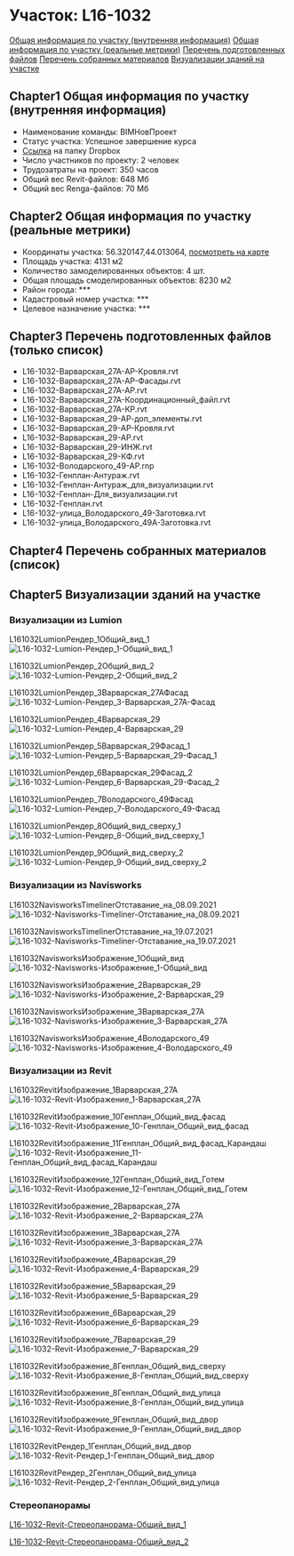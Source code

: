 # Участок: L16-1032

[Общая информация по участку (внутренняя информация)](#Chapter1)
[Общая информация по участку (реальные метрики)](#Chapter2)
[Перечень подготовленных файлов](#Chapter3)
[Перечень собранных материалов](#Chapter4)
[Визуализации зданий на участке](#Chapter5)

## <a id="test">Chapter1</a> Общая информация по участку (внутренняя информация)
+ Наименование команды: BIMНовПроект
+ Статус участка: Успешное завершение курса
+ [Ссылка](https://www.dropbox.com/sh/wvvgv1nw1iqred9/AADmkJJrYQGC1OnUqt3bRK-ua/L16_1032?dl=0) на папку Dropbox
+ Число участников по проекту: 2 человек
+ Трудозатраты на проект: 350 часов
+ Общий вес Revit-файлов: 648 Мб
+ Общий вес Renga-файлов: 70 Мб
## <a id="test">Chapter2</a> Общая информация по участку (реальные метрики)
+ Координаты участка: 56.320147,44.013064, [посмотреть на карте](yandex.ru/maps/47/nizhny-novgorod/?ll=56.320147%2C44.013064&z=19)
+ Площадь участка: 4131 м2
+ Количество замоделированных объектов: 4 шт.
+ Общая площадь смоделированных объектов: 8230 м2
+ Район города: *** 
+ Кадастровый номер участка: *** 
+ Целевое назначение участка: *** 
## <a id="test">Chapter3</a> Перечень подготовленных файлов (только список)
+ L16-1032-Варварская_27А-АР-Кровля.rvt
+ L16-1032-Варварская_27А-АР-Фасады.rvt
+ L16-1032-Варварская_27А-АР.rvt
+ L16-1032-Варварская_27А-Координационный_файл.rvt
+ L16-1032-Варварская_27А-КР.rvt
+ L16-1032-Варварская_29-АР-доп_элементы.rvt
+ L16-1032-Варварская_29-АР-Кровля.rvt
+ L16-1032-Варварская_29-АР.rvt
+ L16-1032-Варварская_29-ИНЖ.rvt
+ L16-1032-Варварская_29-КФ.rvt
+ L16-1032-Володарского_49-АР.rnp
+ L16-1032-Генплан-Антураж.rvt
+ L16-1032-Генплан-Антураж_для_визуализации.rvt
+ L16-1032-Генплан-Для_визуализации.rvt
+ L16-1032-Генплан.rvt
+ L16-1032-улица_Володарского_49-Заготовка.rvt
+ L16-1032-улица_Володарского_49А-Заготовка.rvt
## <a id="test">Chapter4</a> Перечень собранных материалов (список)
## <a id="test">Chapter5</a> Визуализации зданий на участке
### Визуализации из Lumion
L161032LumionРендер_1Общий_вид_1
![L16-1032-Lumion-Рендер_1-Общий_вид_1](/Images/L16_1032/L16-1032-Lumion-Рендер_1-Общий_вид_1_Compressed.jpg)

L161032LumionРендер_2Общий_вид_2
![L16-1032-Lumion-Рендер_2-Общий_вид_2](/Images/L16_1032/L16-1032-Lumion-Рендер_2-Общий_вид_2_Compressed.jpg)

L161032LumionРендер_3Варварская_27АФасад
![L16-1032-Lumion-Рендер_3-Варварская_27А-Фасад](/Images/L16_1032/L16-1032-Lumion-Рендер_3-Варварская_27А-Фасад_Compressed.jpg)

L161032LumionРендер_4Варварская_29
![L16-1032-Lumion-Рендер_4-Варварская_29](/Images/L16_1032/L16-1032-Lumion-Рендер_4-Варварская_29_Compressed.jpg)

L161032LumionРендер_5Варварская_29Фасад_1
![L16-1032-Lumion-Рендер_5-Варварская_29-Фасад_1](/Images/L16_1032/L16-1032-Lumion-Рендер_5-Варварская_29-Фасад_1_Compressed.jpg)

L161032LumionРендер_6Варварская_29Фасад_2
![L16-1032-Lumion-Рендер_6-Варварская_29-Фасад_2](/Images/L16_1032/L16-1032-Lumion-Рендер_6-Варварская_29-Фасад_2_Compressed.jpg)

L161032LumionРендер_7Володарского_49Фасад
![L16-1032-Lumion-Рендер_7-Володарского_49-Фасад](/Images/L16_1032/L16-1032-Lumion-Рендер_7-Володарского_49-Фасад_Compressed.jpg)

L161032LumionРендер_8Общий_вид_сверху_1
![L16-1032-Lumion-Рендер_8-Общий_вид_сверху_1](/Images/L16_1032/L16-1032-Lumion-Рендер_8-Общий_вид_сверху_1_Compressed.jpg)

L161032LumionРендер_9Общий_вид_сверху_2
![L16-1032-Lumion-Рендер_9-Общий_вид_сверху_2](/Images/L16_1032/L16-1032-Lumion-Рендер_9-Общий_вид_сверху_2_Compressed.jpg)

### Визуализации из Navisworks
L161032NavisworksTimelinerОтставание_на_08.09.2021
![L16-1032-Navisworks-Timeliner-Отставание_на_08.09.2021](/Images/L16_1032/L16-1032-Navisworks-Timeliner-Отставание_на_08.09.2021_Compressed.jpg)

L161032NavisworksTimelinerОтставание_на_19.07.2021
![L16-1032-Navisworks-Timeliner-Отставание_на_19.07.2021](/Images/L16_1032/L16-1032-Navisworks-Timeliner-Отставание_на_19.07.2021_Compressed.jpg)

L161032NavisworksИзображение_1Общий_вид
![L16-1032-Navisworks-Изображение_1-Общий_вид](/Images/L16_1032/L16-1032-Navisworks-Изображение_1-Общий_вид_Compressed.jpg)

L161032NavisworksИзображение_2Варварская_29
![L16-1032-Navisworks-Изображение_2-Варварская_29](/Images/L16_1032/L16-1032-Navisworks-Изображение_2-Варварская_29_Compressed.jpg)

L161032NavisworksИзображение_3Варварская_27А
![L16-1032-Navisworks-Изображение_3-Варварская_27А](/Images/L16_1032/L16-1032-Navisworks-Изображение_3-Варварская_27А_Compressed.jpg)

L161032NavisworksИзображение_4Володарского_49
![L16-1032-Navisworks-Изображение_4-Володарского_49](/Images/L16_1032/L16-1032-Navisworks-Изображение_4-Володарского_49_Compressed.jpg)

### Визуализации из Revit
L161032RevitИзображение_1Варварская_27А
![L16-1032-Revit-Изображение_1-Варварская_27А](/Images/L16_1032/L16-1032-Revit-Изображение_1-Варварская_27А_Compressed.jpg)

L161032RevitИзображение_10Генплан_Общий_вид_фасад
![L16-1032-Revit-Изображение_10-Генплан_Общий_вид_фасад](/Images/L16_1032/L16-1032-Revit-Изображение_10-Генплан_Общий_вид_фасад_Compressed.jpg)

L161032RevitИзображение_11Генплан_Общий_вид_фасад_Карандаш
![L16-1032-Revit-Изображение_11-Генплан_Общий_вид_фасад_Карандаш](/Images/L16_1032/L16-1032-Revit-Изображение_11-Генплан_Общий_вид_фасад_Карандаш_Compressed.jpg)

L161032RevitИзображение_12Генплан_Общий_вид_Готем
![L16-1032-Revit-Изображение_12-Генплан_Общий_вид_Готем](/Images/L16_1032/L16-1032-Revit-Изображение_12-Генплан_Общий_вид_Готем_Compressed.jpg)

L161032RevitИзображение_2Варварская_27А
![L16-1032-Revit-Изображение_2-Варварская_27А](/Images/L16_1032/L16-1032-Revit-Изображение_2-Варварская_27А_Compressed.jpg)

L161032RevitИзображение_3Варварская_27А
![L16-1032-Revit-Изображение_3-Варварская_27А](/Images/L16_1032/L16-1032-Revit-Изображение_3-Варварская_27А_Compressed.jpg)

L161032RevitИзображение_4Варварская_29
![L16-1032-Revit-Изображение_4-Варварская_29](/Images/L16_1032/L16-1032-Revit-Изображение_4-Варварская_29_Compressed.jpg)

L161032RevitИзображение_5Варварская_29
![L16-1032-Revit-Изображение_5-Варварская_29](/Images/L16_1032/L16-1032-Revit-Изображение_5-Варварская_29_Compressed.jpg)

L161032RevitИзображение_6Варварская_29
![L16-1032-Revit-Изображение_6-Варварская_29](/Images/L16_1032/L16-1032-Revit-Изображение_6-Варварская_29_Compressed.jpg)

L161032RevitИзображение_7Варварская_29
![L16-1032-Revit-Изображение_7-Варварская_29](/Images/L16_1032/L16-1032-Revit-Изображение_7-Варварская_29_Compressed.jpg)

L161032RevitИзображение_8Генплан_Общий_вид_сверху
![L16-1032-Revit-Изображение_8-Генплан_Общий_вид_сверху](/Images/L16_1032/L16-1032-Revit-Изображение_8-Генплан_Общий_вид_сверху_Compressed.jpg)

L161032RevitИзображение_8Генплан_Общий_вид_улица
![L16-1032-Revit-Изображение_8-Генплан_Общий_вид_улица](/Images/L16_1032/L16-1032-Revit-Изображение_8-Генплан_Общий_вид_улица_Compressed.jpg)

L161032RevitИзображение_9Генплан_Общий_вид_двор
![L16-1032-Revit-Изображение_9-Генплан_Общий_вид_двор](/Images/L16_1032/L16-1032-Revit-Изображение_9-Генплан_Общий_вид_двор_Compressed.jpg)

L161032RevitРендер_1Генплан_Общий_вид_двор
![L16-1032-Revit-Рендер_1-Генплан_Общий_вид_двор](/Images/L16_1032/L16-1032-Revit-Рендер_1-Генплан_Общий_вид_двор_Compressed.jpg)

L161032RevitРендер_2Генплан_Общий_вид_улица
![L16-1032-Revit-Рендер_2-Генплан_Общий_вид_улица](/Images/L16_1032/L16-1032-Revit-Рендер_2-Генплан_Общий_вид_улица_Compressed.jpg)

### Стереопанорамы
[L16-1032-Revit-Стереопанорама-Общий_вид_1](https://pano.autodesk.com/pano.html?url=jpgs/80c311d1-263f-4937-adf4-4a019cb6ecb9&version=2)

[L16-1032-Revit-Стереопанорама-Общий_вид_2](https://pano.autodesk.com/pano.html?url=jpgs/e16a4ad7-9855-4570-bf88-d1f06be3b796&version=2)

